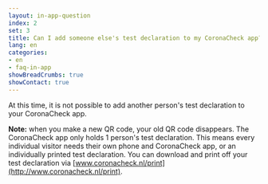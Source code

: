 ```yaml
---
layout: in-app-question
index: 2
set: 3
title: Can I add someone else's test declaration to my CoronaCheck app?
lang: en
categories:
- en
- faq-in-app
showBreadCrumbs: true
showContact: true
---
```

At this time, it is not possible to add another person's test declaration to your CoronaCheck app. 

**Note:** when you make a new QR code, your old QR code disappears. The CoronaCheck app only holds 1 person's test declaration. This means every individual visitor needs their own phone and CoronaCheck app, or an individually printed test declaration. You can download and print off your test declaration via [www.coronacheck.nl/print](http://www.coronacheck.nl/print).
